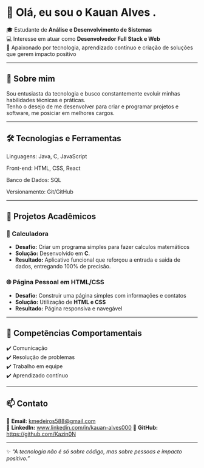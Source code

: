 # 👋 Olá, eu sou o Kauan Alves .

🎓 Estudante de **Análise e Desenvolvimento de Sistemas**  
💻 Interesse em atuar como **Desenvolvedor Full Stack e Web**  
🚀 Apaixonado por tecnologia, aprendizado contínuo e criação de soluções que gerem impacto positivo  

---

## 📌 Sobre mim  

Sou entusiasta da tecnologia e busco constantemente evoluir minhas habilidades técnicas e práticas.  
Tenho o desejo de me desenvolver para criar e programar projetos e software, me posiciar em melhores cargos.  

---

## 🛠️ Tecnologias e Ferramentas  

Linguagens: Java, C, JavaScript

Front-end: HTML, CSS, React

Banco de Dados: SQL

Versionamento: Git/GitHub 

---

## 📂 Projetos Acadêmicos  

### 📝 Calculadora
- **Desafio:** Criar um programa simples para fazer calculos matemáticos
- **Solução:** Desenvolvido em **C**. 
- **Resultado:** Aplicativo funcional que reforçou a entrada e saida de dados, entregando 100% de precisão.

### 🌐 Página Pessoal em HTML/CSS  
- **Desafio:** Construir uma página simples com informações e contatos  
- **Solução:** Utilização de **HTML e CSS**  
- **Resultado:** Página responsiva e navegável  

---

## 🤝 Competências Comportamentais  
✔️ Comunicação  
✔️ Resolução de problemas  
✔️ Trabalho em equipe  
✔️ Aprendizado contínuo  

---

## 📫 Contato  
📧 **Email:** kmedeiros588@gmail.com  
🔗 **LinkedIn:** www.linkedin.com/in/kauan-alves000
🐙 **GitHub:** https://github.com/Kazin0N

---

✨ *“A tecnologia não é só sobre código, mas sobre pessoas e impacto positivo.”*  
